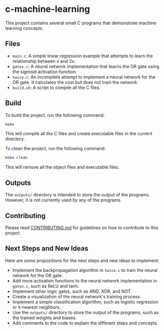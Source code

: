 # c-machine-learning

This project contains several small C programs that demonstrate machine learning concepts.

## Files

- `main.c`: A simple linear regression example that attempts to learn the relationship between x and 2x.
- `gates.c`: A neural network implementation that learns the OR gate using the sigmoid activation function.
- `twice.c`: An incomplete attempt to implement a neural network for the OR gate. It calculates the cost but does not train the network.
- `build.sh`: A script to compile all the C files.

## Build

To build the project, run the following command:

```bash
make
```

This will compile all the C files and create executable files in the current directory.

To clean the project, run the following command:

```bash
make clean
```

This will remove all the object files and executable files.

## Outputs

The `outputs/` directory is intended to store the output of the programs. However, it is not currently used by any of the programs.

## Contributing

Please read [CONTRIBUTING.md](CONTRIBUTING.md) for guidelines on how to contribute to this project.

## Next Steps and New Ideas

Here are some propositions for the next steps and new ideas to implement:

- Implement the backpropagation algorithm in `twice.c` to train the neural network for the OR gate.
- Add more activation functions to the neural network implementation in `gates.c`, such as ReLU and tanh.
- Implement other logic gates, such as AND, XOR, and NOT.
- Create a visualization of the neural network's training process.
- Implement a simple classification algorithm, such as logistic regression or k-nearest neighbors.
- Use the `outputs/` directory to store the output of the programs, such as the trained weights and biases.
- Add comments to the code to explain the different steps and concepts.

